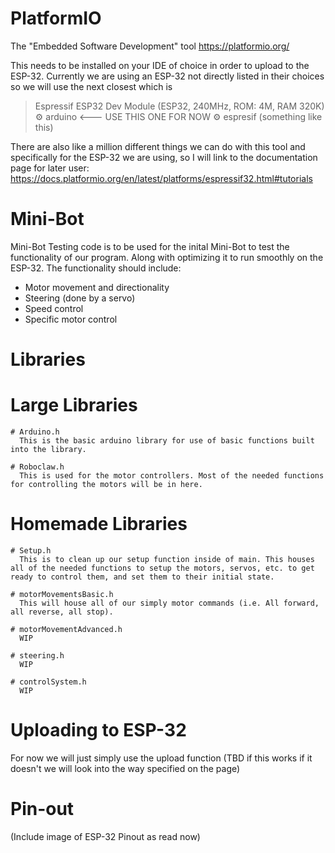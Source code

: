 # PlatformIO
The "Embedded Software Development" tool
https://platformio.org/

This needs to be installed on your IDE of choice in order to upload to the ESP-32.
Currently we are using an ESP-32 not directly listed in their choices so we will use the next closest which is
 > Espressif ESP32 Dev Module (ESP32, 240MHz, ROM: 4M, RAM 320K)
   ⚙︎ arduino <--- USE THIS ONE FOR NOW
   ⚙︎ espresif (something like this)

There are also like a million different things we can do with this tool and specifically for the ESP-32 we are using, so I will link to the documentation page for later user: https://docs.platformio.org/en/latest/platforms/espressif32.html#tutorials

# Mini-Bot
Mini-Bot Testing code is to be used for the inital Mini-Bot to test the functionality of our program. Along with optimizing it to run smoothly on the ESP-32. The functionality should include:
- Motor movement and directionality
- Steering (done by a servo)
- Speed control
- Specific motor control

# Libraries

  # Large Libraries

    # Arduino.h
      This is the basic arduino library for use of basic functions built into the library.

    # Roboclaw.h
      This is used for the motor controllers. Most of the needed functions for controlling the motors will be in here.

  # Homemade Libraries

    # Setup.h
      This is to clean up our setup function inside of main. This houses all of the needed functions to setup the motors, servos, etc. to get ready to control them, and set them to their initial state.

    # motorMovementsBasic.h
      This will house all of our simply motor commands (i.e. All forward, all reverse, all stop). 

    # motorMovementAdvanced.h
      WIP

    # steering.h
      WIP
      
    # controlSystem.h
      WIP

# Uploading to ESP-32
  For now we will just simply use the upload function (TBD if this works if it doesn't we will look into the way specified on the page)

# Pin-out
  (Include image of ESP-32 Pinout as read now)
